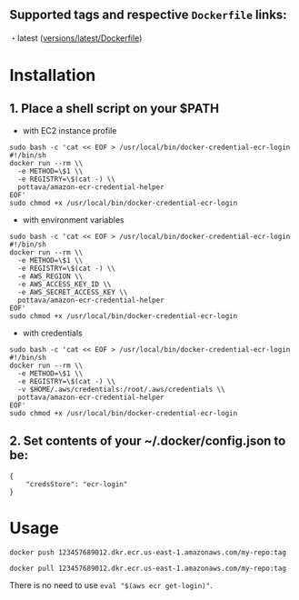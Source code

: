 ## Supported tags and respective `Dockerfile` links:

・latest ([versions/latest/Dockerfile](https://github.com/pottava/dockerized-ecr-credential-helper/blob/master/versions/latest/Dockerfile))

# Installation

## 1. Place a shell script on your $PATH

* with EC2 instance profile  

```
sudo bash -c 'cat << EOF > /usr/local/bin/docker-credential-ecr-login
#!/bin/sh
docker run --rm \\
  -e METHOD=\$1 \\
  -e REGISTRY=\$(cat -) \\
  pottava/amazon-ecr-credential-helper
EOF'
sudo chmod +x /usr/local/bin/docker-credential-ecr-login
```

* with environment variables  

```
sudo bash -c 'cat << EOF > /usr/local/bin/docker-credential-ecr-login
#!/bin/sh
docker run --rm \\
  -e METHOD=\$1 \\
  -e REGISTRY=\$(cat -) \\
  -e AWS_REGION \\
  -e AWS_ACCESS_KEY_ID \\
  -e AWS_SECRET_ACCESS_KEY \\
  pottava/amazon-ecr-credential-helper
EOF'
sudo chmod +x /usr/local/bin/docker-credential-ecr-login
```

* with credentials  

```
sudo bash -c 'cat << EOF > /usr/local/bin/docker-credential-ecr-login
#!/bin/sh
docker run --rm \\
  -e METHOD=\$1 \\
  -e REGISTRY=\$(cat -) \\
  -v $HOME/.aws/credentials:/root/.aws/credentials \\
  pottava/amazon-ecr-credential-helper
EOF'
sudo chmod +x /usr/local/bin/docker-credential-ecr-login
```

## 2. Set contents of your ~/.docker/config.json to be:

```
{
    "credsStore": "ecr-login"
}
```

# Usage

`docker push 123457689012.dkr.ecr.us-east-1.amazonaws.com/my-repo:tag`

`docker pull 123457689012.dkr.ecr.us-east-1.amazonaws.com/my-repo:tag`

There is no need to use `eval "$(aws ecr get-login)"`.
